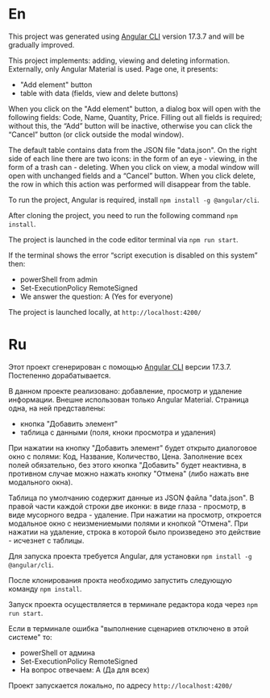 # En

This project was generated using [Angular CLI](https://github.com/angular/angular-cli) version 17.3.7 and will be gradually improved.

This project implements: adding, viewing and deleting information. Externally, only Angular Material is used. Page one, it presents:
- "Add element" button
- table with data (fields, view and delete buttons)

When you click on the "Add element" button, a dialog box will open with the following fields: Code, Name, Quantity, Price. Filling out all fields is required; without this, the “Add” button will be inactive, otherwise you can click the “Cancel” button (or click outside the modal window).

The default table contains data from the JSON file "data.json". On the right side of each line there are two icons: in the form of an eye - viewing, in the form of a trash can - deleting.
When you click on view, a modal window will open with unchanged fields and a “Cancel” button.
When you click delete, the row in which this action was performed will disappear from the table.

To run the project, Angular is required, install `npm install -g @angular/cli`.

After cloning the project, you need to run the following command `npm install`.

The project is launched in the code editor terminal via `npm run start`.

If the terminal shows the error “script execution is disabled on this system” then:
- powerShell from admin
- Set-ExecutionPolicy RemoteSigned
- We answer the question: A (Yes for everyone)

The project is launched locally, at `http://localhost:4200/`

# Ru

Этот проект сгенерирован с помощью [Angular CLI](https://github.com/angular/angular-cli) версии 17.3.7. Постепенно дорабатывается.

В данном проекте реализовано: добавление, просмотр и удаление информации. Внешне использован только Angular Material. Страница одна, на ней представлены:
- кнопка "Добавить элемент"
- таблица с данными (поля, кноки просмотра и удаления)

При нажатии на кнопку "Добавить элемент" будет открыто диалоговое окно с полями: Код, Название, Количество, Цена. Заполнение всех полей обязательно, без этого кнопка "Добавить" будет неактивна, в противном случае можно нажать кнопку "Отмена" (либо нажать вне модального окна).

Таблица по умолчанию содержит данные из JSON файла "data.json". В правой части каждой строки две иконки: в виде глаза - просмотр, в виде мусорного ведра - удаление.
При нажатии на просмотр, откроется модальное окно с неизмениемыми полями и кнопкой "Отмена". 
При нажатии на удаление, строка в которой было произведено это действие - исчезнет с таблицы.

Для запуска проекта требуется Angular, для установки `npm install -g @angular/cli`. 

После клонирования прокта необходимо запустить следующую команду `npm install`.

Запуск проекта осуществляется в терминале редактора кода через `npm run start`.

Если в терминале ошибка "выполнение сценариев отключено в этой системе" то:
- powerShell от админа
- Set-ExecutionPolicy RemoteSigned
- На вопрос отвечаем: A (Да для всех)

Проект запускается локально, по адресу `http://localhost:4200/`
